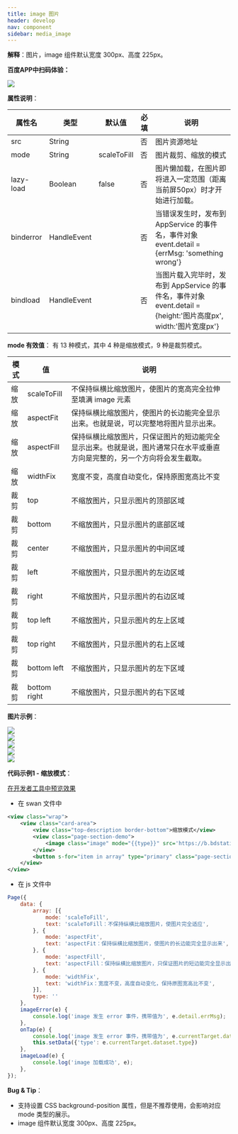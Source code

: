 ```yaml
---
title: image 图片
header: develop
nav: component
sidebar: media_image
---
```




**解释**：图片，image 组件默认宽度 300px、高度 225px。

**百度APP中扫码体验：**

<img src="https://b.bdstatic.com/miniapp/assets/images/doc_demo/image.png"  class="demo-qrcode-image" />

**属性说明**：

|属性名 |类型  |默认值  | 必填 |说明|
|---- | ---- | ---- |---- |---- |
| src | String  |  | 否 |图片资源地址|
| mode | String  | scaleToFill | 否 |图片裁剪、缩放的模式|
|lazy-load | Boolean  |false | 否 |图片懒加载，在图片即将进入一定范围（距离当前屏50px）时才开始进行加载。|
| binderror |HandleEvent | | 否 |当错误发生时，发布到 AppService 的事件名，事件对象 event.detail = {errMsg: 'something wrong'}|
| bindload | HandleEvent  | | 否 |当图片载入完毕时，发布到 AppService 的事件名，事件对象 event.detail = {height:'图片高度px', width:'图片宽度px'}|


**mode 有效值**： 有 13 种模式，其中 4 种是缩放模式，9 种是裁剪模式。

|模式 |值  |说明|
|--- | ---- |---- |
| 缩放 | scaleToFill  |不保持纵横比缩放图片，使图片的宽高完全拉伸至填满 image 元素|
| 缩放 |aspectFit  |保持纵横比缩放图片，使图片的长边能完全显示出来。也就是说，可以完整地将图片显示出来。|
| 缩放 | aspectFill  |保持纵横比缩放图片，只保证图片的短边能完全显示出来。也就是说，图片通常只在水平或垂直方向是完整的，另一个方向将会发生截取。|
| 缩放 | widthFix |宽度不变，高度自动变化，保持原图宽高比不变|
| 裁剪 | top |不缩放图片，只显示图片的顶部区域|
| 裁剪 | bottom |不缩放图片，只显示图片的底部区域|
| 裁剪 | center |不缩放图片，只显示图片的中间区域|
| 裁剪 | left |不缩放图片，只显示图片的左边区域|
| 裁剪 | right |不缩放图片，只显示图片的右边区域|
| 裁剪 | top left |不缩放图片，只显示图片的左上区域|
| 裁剪 | top right |不缩放图片，只显示图片的右上区域|
| 裁剪 | bottom left |不缩放图片，只显示图片的左下区域|
| 裁剪 | bottom right |不缩放图片，只显示图片的右下区域|


**图片示例**：

<div class="m-doc-custom-examples">
    <div class="m-doc-custom-examples-correct">
        <img src="https://b.bdstatic.com/miniapp/images/image1.png">
    </div>
    <div class="m-doc-custom-examples-correct">
        <img src="https://b.bdstatic.com/miniapp/images/image3.png">
    </div>              
</div>
<div class="m-doc-custom-examples">
    <div class="m-doc-custom-examples-correct">
        <img src="https://b.bdstatic.com/miniapp/images/image4.png">
    </div>
    <div class="m-doc-custom-examples-correct">
        <img src="https://b.bdstatic.com/miniapp/images/image5.png">
    </div>   
</div>
<div class="m-doc-custom-examples">
    <div class="m-doc-custom-examples-correct">
        <img src="https://b.bdstatic.com/miniapp/images/image2.png">
    </div>
    <div class="m-doc-custom-examples-correct">
        <img src=" ">
    </div> 
    </div>    
</div>

**代码示例1 - 缩放模式**：

  <a href="swanide://fragment/a1fcff6d4bd539ff72380eb26bcc93131575134308634" title="在开发者工具中预览效果" target="_self">在开发者工具中预览效果</a>

* 在 swan 文件中

```xml
<view class="wrap">
    <view class="card-area">
        <view class="top-description border-bottom">缩放模式</view>
        <view class="page-section-demo">
            <image class="image" mode="{{type}}" src='https://b.bdstatic.com/miniapp/image.png' binderror="imageError" bindload="imageLoad" />
        </view>
        <button s-for="item in array" type="primary" class="page-section-title" data-type="{{item.mode}}" bindtap="onTap">{{item.mode}}</button>
    </view>
</view>
```
* 在 js 文件中

```js
Page({
    data: {
        array: [{
            mode: 'scaleToFill',
            text: 'scaleToFill：不保持纵横比缩放图片，使图片完全适应',
        }, {
            mode: 'aspectFit',
            text: 'aspectFit：保持纵横比缩放图片，使图片的长边能完全显示出来',
        }, {
            mode: 'aspectFill',
            text: 'aspectFill：保持纵横比缩放图片，只保证图片的短边能完全显示出来',
        }, {
            mode: 'widthFix',
            text: 'widthFix：宽度不变，高度自动变化，保持原图宽高比不变',
        }],
        type: ''
    },
    imageError(e) {
        console.log('image 发生 error 事件，携带值为', e.detail.errMsg);
    },
    onTap(e) {
        console.log('image 发生 error 事件，携带值为', e.currentTarget.dataset.type);
        this.setData({'type': e.currentTarget.dataset.type})
    },
    imageLoad(e) {
        console.log('image 加载成功', e);
    },
});
```
 


**Bug & Tip**：

* 支持设置 CSS background-position 属性，但是不推荐使用，会影响对应 mode 类型的展示。
* image 组件默认宽度 300px、高度 225px。

